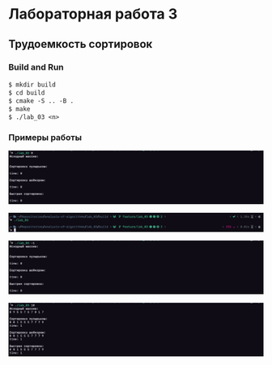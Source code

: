 # Лабораторная работа 3

## Трудоемкость сортировок

### Build and Run

```
$ mkdir build
$ cd build
$ cmake -S .. -B .
$ make
$ ./lab_03 <n>
```

### Примеры работы

![Пример1](img/zero.png)

![Пример2](img/zero_arg.png)

![Пример3](img/less_zero.png)

![Пример4](img/normal.png)

